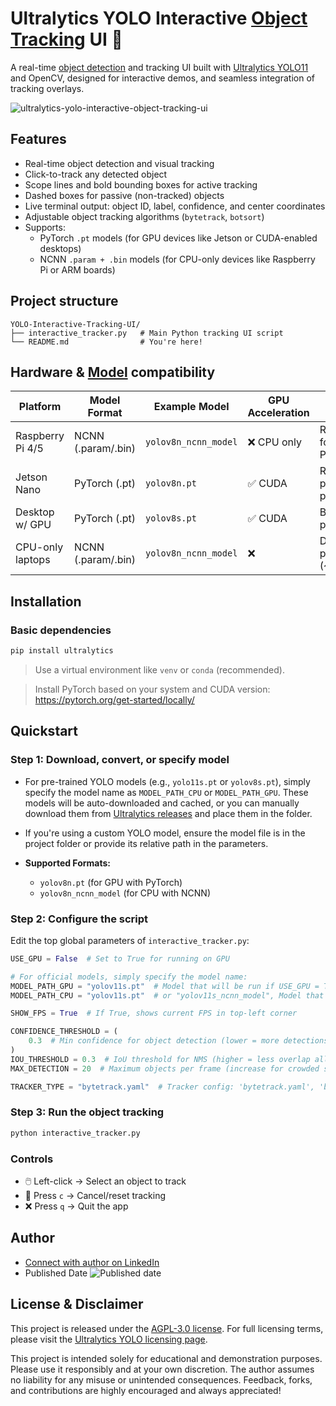# Ultralytics YOLO Interactive [Object Tracking](https://docs.ultralytics.com/modes/track/) UI 🚀

A real-time [object detection](https://docs.ultralytics.com/tasks/detect/) and tracking UI built with [Ultralytics YOLO11](https://github.com/ultralytics/ultralytics) and OpenCV, designed for interactive demos, and seamless integration of tracking overlays.

![ultralytics-yolo-interactive-object-tracking-ui](https://github.com/user-attachments/assets/179f62e1-97ba-4345-b7cd-a6aa80681996)

## Features

- Real-time object detection and visual tracking
- Click-to-track any detected object
- Scope lines and bold bounding boxes for active tracking
- Dashed boxes for passive (non-tracked) objects
- Live terminal output: object ID, label, confidence, and center coordinates
- Adjustable object tracking algorithms (`bytetrack`, `botsort`)
- Supports:
  - PyTorch `.pt` models (for GPU devices like Jetson or CUDA-enabled desktops)
  - NCNN `.param + .bin` models (for CPU-only devices like Raspberry Pi or ARM boards)

## Project structure

```
YOLO-Interactive-Tracking-UI/
├── interactive_tracker.py   # Main Python tracking UI script
└── README.md                # You're here!
```

## Hardware & [Model](https://docs.ultralytics.com/models/) compatibility

| Platform         | Model Format       | Example Model        | GPU Acceleration | Notes                           |
| ---------------- | ------------------ | -------------------- | ---------------- | ------------------------------- |
| Raspberry Pi 4/5 | NCNN (.param/.bin) | `yolov8n_ncnn_model` | ❌ CPU only      | Recommended format for Pi/ARM   |
| Jetson Nano      | PyTorch (.pt)      | `yolov8n.pt`         | ✅ CUDA          | Real-time performance possible  |
| Desktop w/ GPU   | PyTorch (.pt)      | `yolov8s.pt`         | ✅ CUDA          | Best performance                |
| CPU-only laptops | NCNN (.param/.bin) | `yolov8n_ncnn_model` | ❌               | Decent performance (~10–15 FPS) |

## Installation

### Basic dependencies

```bash
pip install ultralytics
```

> Use a virtual environment like `venv` or `conda` (recommended).

> Install PyTorch based on your system and CUDA version: https://pytorch.org/get-started/locally/

## Quickstart

### Step 1: Download, convert, or specify model

- For pre-trained YOLO models (e.g., `yolo11s.pt` or `yolov8s.pt`), simply specify the model name as `MODEL_PATH_CPU` or `MODEL_PATH_GPU`. These models will be auto-downloaded and cached, or you can manually download them from [Ultralytics releases](https://github.com/ultralytics/assets/releases) and place them in the folder.
- If you're using a custom YOLO model, ensure the model file is in the project folder or provide its relative path in the parameters.

- **Supported Formats:**
  - `yolov8n.pt` (for GPU with PyTorch)
  - `yolov8n_ncnn_model` (for CPU with NCNN)

### Step 2: Configure the script

Edit the top global parameters of `interactive_tracker.py`:

```python
USE_GPU = False  # Set to True for running on GPU

# For official models, simply specify the model name:
MODEL_PATH_GPU = "yolov11s.pt"  # Model that will be run if USE_GPU = True
MODEL_PATH_CPU = "yolov11s.pt"  # or "yolov11s_ncnn_model", Model that will be run if USE_GPU = False

SHOW_FPS = True  # If True, shows current FPS in top-left corner

CONFIDENCE_THRESHOLD = (
    0.3  # Min confidence for object detection (lower = more detections, possibly more false positives)
)
IOU_THRESHOLD = 0.3  # IoU threshold for NMS (higher = less overlap allowed)
MAX_DETECTION = 20  # Maximum objects per frame (increase for crowded scenes)

TRACKER_TYPE = "bytetrack.yaml"  # Tracker config: 'bytetrack.yaml', 'botsort.yaml', etc.
```

### Step 3: Run the object tracking

```bash
python interactive_tracker.py
```

### Controls

- 🖱️ Left-click → Select an object to track
- 🔄 Press `c` → Cancel/reset tracking
- ❌ Press `q` → Quit the app

## Author

- [Connect with author on LinkedIn](https://www.linkedin.com/in/alireza787b)
- Published Date ![Published date](https://img.shields.io/badge/published_Date-2025--04--01-purple)

## License & Disclaimer

This project is released under the [AGPL-3.0 license](https://github.com/ultralytics/ultralytics/blob/main/LICENSE). For full licensing terms, please visit the [Ultralytics YOLO licensing page](https://github.com/ultralytics/ultralytics/blob/main/LICENSE).

This project is intended solely for educational and demonstration purposes. Please use it responsibly and at your own discretion. The author assumes no liability for any misuse or unintended consequences. Feedback, forks, and contributions are highly encouraged and always appreciated!
